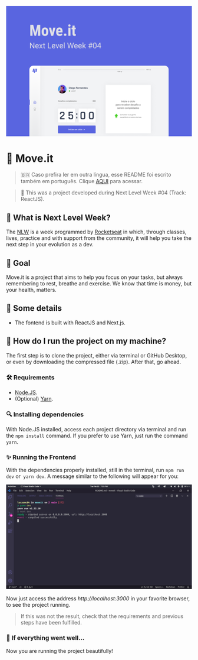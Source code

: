 ![Move.it Banner](readme-images/cover.png)

# :running: Move.it 

> :brazil: Caso prefira ler em outra língua, esse README foi escrito também em português. Clique [AQUI](/README_pt-br.md) para acessar.

> :compass: This was a project developed during Next Level Week #04 (Track: ReactJS).

## :rocket: What is Next Level Week? 

The [NLW](https://nextlevelweek.com/) is a week programmed by [Rocketseat](https://rocketseat.com.br/) in which, through classes, lives, practice and with support from the community, it will help you take the next step in your evolution as a dev.

## :dart: Goal 

Move.it is a project that aims to help you focus on your tasks, but always remembering to rest, breathe and exercise. We know that time is money, but your health, matters.

## :scroll: Some details 

* The fontend is built with ReactJS and Next.js.

## :thinking: How do I run the project on my machine? 

The first step is to clone the project, either via terminal or GitHub Desktop, or even by downloading the compressed file (.zip). After that, go ahead.

### :hammer_and_wrench: Requirements 

* [Node.JS](https://nodejs.org/).
* (Optional) [Yarn](https://yarnpkg.com/).

### :mag: Installing dependencies 

With Node.JS installed, access each project directory via terminal and run the `npm install` command. If you prefer to use Yarn, just run the command `yarn`.

### :sparkles: Running the Frontend

With the dependencies properly installed, still in the terminal, run `npm run dev` or` yarn dev`. A message similar to the following will appear for you:

![Result of the command in the terminal](readme-images/running-frontend.png)

Now just access the address *http://localhost:3000* in your favorite browser, to see the project running.

> If this was not the result, check that the requirements and previous steps have been fulfilled.

### :tada: If everything went well... 

Now you are running the project beautifully!